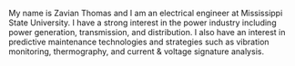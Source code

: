 My name is Zavian Thomas and I am an electrical engineer at Mississippi State University. I have a strong interest in the power industry including power generation, transmission, and distribution. I also have an interest in predictive maintenance technologies and strategies such as vibration monitoring, thermography, and current & voltage signature analysis.